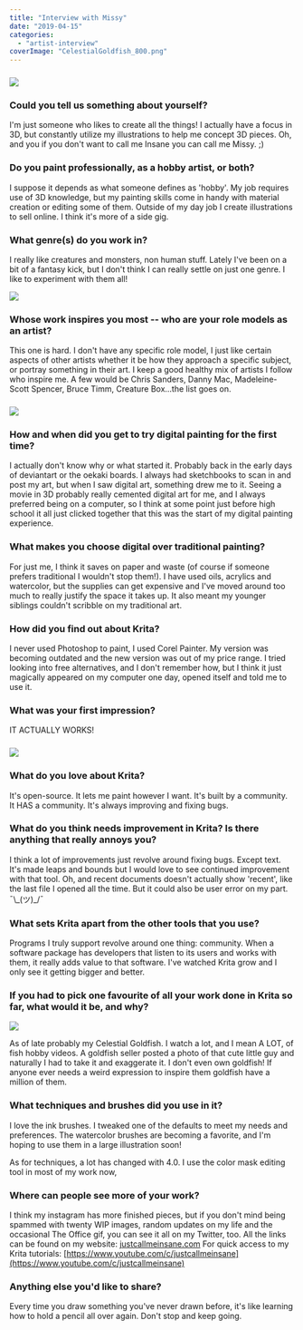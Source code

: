 ```yaml
---
title: "Interview with Missy"
date: "2019-04-15"
categories: 
  - "artist-interview"
coverImage: "CelestialGoldfish_800.png"
---
```


### ![](images/Unicorn_Centaur_800.png)

### Could you tell us something about yourself?

I'm just someone who likes to create all the things! I actually have a focus in 3D, but constantly utilize my illustrations to help me concept 3D pieces. Oh, and you if you don't want to call me Insane you can call me Missy. ;)

### Do you paint professionally, as a hobby artist, or both?

I suppose it depends as what someone defines as 'hobby'. My job requires use of 3D knowledge, but my painting skills come in handy with material creation or editing some of them. Outside of my day job I create illustrations to sell online. I think it's more of a side gig.

### What genre(s) do you work in?

I really like creatures and monsters, non human stuff. Lately I've been on a bit of a fantasy kick, but I don't think I can really settle on just one genre. I like to experiment with them all!

![](images/mermaidlineart_800.png)

### Whose work inspires you most -- who are your role models as an artist?

This one is hard. I don't have any specific role model, I just like certain aspects of other artists whether it be how they approach a specific subject, or portray something in their art. I keep a good healthy mix of artists I follow who inspire me. A few would be Chris Sanders, Danny Mac, Madeleine-Scott Spencer, Bruce Timm, Creature Box...the list goes on.

### ![](images/FemaleDemon_800.jpg)

### How and when did you get to try digital painting for the first time?

I actually don't know why or what started it. Probably back in the early days of deviantart or the oekaki boards. I always had sketchbooks to scan in and post my art, but when I saw digital art, something drew me to it. Seeing a movie in 3D probably really cemented digital art for me, and I always preferred being on a computer, so I think at some point just before high school it all just clicked together that this was the start of my digital painting experience.

### What makes you choose digital over traditional painting?

For just me, I think it saves on paper and waste (of course if someone prefers traditional I wouldn't stop them!). I have used oils, acrylics and watercolor, but the supplies can get expensive and I've moved around too much to really justify the space it takes up. It also meant my younger siblings couldn't scribble on my traditional art.

### How did you find out about Krita?

I never used Photoshop to paint, I used Corel Painter. My version was becoming outdated and the new version was out of my price range. I tried looking into free alternatives, and I don't remember how, but I think it just magically appeared on my computer one day, opened itself and told me to use it.

### What was your first impression?

IT ACTUALLY WORKS!

### ![](images/MermaidNecklace_800.png)

### What do you love about Krita?

It's open-source. It lets me paint however I want. It's built by a community. It HAS a community. It's always improving and fixing bugs.

### What do you think needs improvement in Krita? Is there anything that really annoys you?

I think a lot of improvements just revolve around fixing bugs. Except text. It's made leaps and bounds but I would love to see continued improvement with that tool. Oh, and recent documents doesn't actually show 'recent', like the last file I opened all the time. But it could also be user error on my part. ¯\\\_(ツ)\_/¯

### What sets Krita apart from the other tools that you use?

Programs I truly support revolve around one thing: community. When a software package has developers that listen to its users and works with them, it really adds value to that software. I've watched Krita grow and I only see it getting bigger and better.

### If you had to pick one favourite of all your work done in Krita so far, what would it be, and why?

![](images/CelestialGoldfish_800.png)

As of late probably my Celestial Goldfish. I watch a lot, and I mean A LOT, of fish hobby videos. A goldfish seller posted a photo of that cute little guy and naturally I had to take it and exaggerate it. I don't even own goldfish! If anyone ever needs a weird expression to inspire them goldfish have a million of them.

### What techniques and brushes did you use in it?

I love the ink brushes. I tweaked one of the defaults to meet my needs and preferences. The watercolor brushes are becoming a favorite, and I'm hoping to use them in a large illustration soon!

As for techniques, a lot has changed with 4.0. I use the color mask editing tool in most of my work now,

### Where can people see more of your work?

I think my instagram has more finished pieces, but if you don't mind being spammed with twenty WIP images, random updates on my life and the occasional The Office gif, you can see it all on my Twitter, too. All the links can be found on my website: [justcallmeinsane.com](http://justcallmeinsane.com) For quick access to my Krita tutorials: [https://www.youtube.com/c/justcallmeinsane](https://www.youtube.com/c/justcallmeinsane)

### Anything else you'd like to share?

Every time you draw something you've never drawn before, it's like learning how to hold a pencil all over again. Don't stop and keep going.
